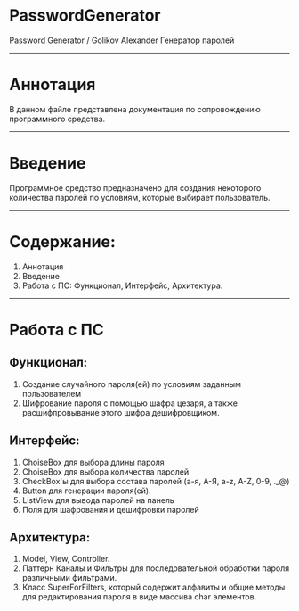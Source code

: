 # PasswordGenerator
Password Generator / Golikov Alexander
Генератор паролей
***
# Аннотация
В данном файле представлена документация по сопровождению программного средства.
***
# Введение
Программное средство предназначено для создания некоторого количества паролей по условиям, которые выбирает пользователь.
***
# Содержание:
  1) Аннотация
  2) Введение
  3) Работа с ПС: Функционал, Интерфейс, Архитектура.
***
# Работа с ПС
  
## Функционал:
  1) Создание случайного пароля(ей) по условиям заданным пользователем
  2) Шифрование пароля с помощью шафра цезаря, а также расшифпровывание этого шифра дешифровщиком.
  
## Интерфейс:
  1) ChoiseBox для выбора длины пароля
  2) ChoiseBox для выбора количества паролей
  3) CheckBox`ы для выбора состава паролей (а-я, А-Я, a-z, A-Z, 0-9, ._@)  
  4) Button для генерации пароля(ей).
  5) ListView для вывода паролей на панель
  6) Поля для шафрования и дешифровки паролей
  
## Архитектура:
  1) Model, View, Controller.
  2) Паттерн Каналы и Фильтры для последовательной обработки пароля различными фильтрами.
  3) Класс SuperForFilters, который содержит алфавиты и общие методы для редактирования пароля в виде массива char элементов.

